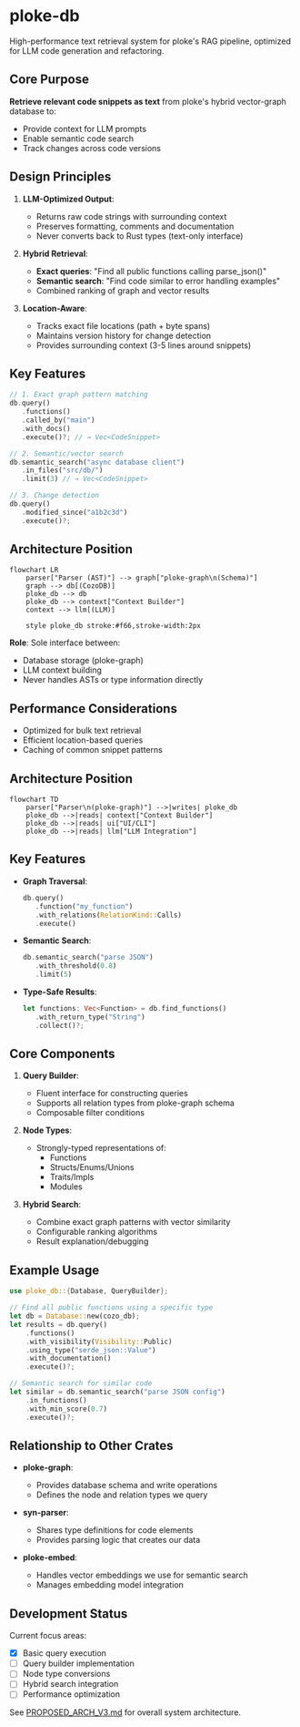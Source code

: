 # ploke-db

High-performance text retrieval system for ploke's RAG pipeline, optimized for LLM code generation and refactoring.

## Core Purpose

**Retrieve relevant code snippets as text** from ploke's hybrid vector-graph database to:
- Provide context for LLM prompts
- Enable semantic code search
- Track changes across code versions

## Design Principles

1. **LLM-Optimized Output**:
   - Returns raw code strings with surrounding context
   - Preserves formatting, comments and documentation
   - Never converts back to Rust types (text-only interface)

2. **Hybrid Retrieval**:
   - **Exact queries**: "Find all public functions calling parse_json()"
   - **Semantic search**: "Find code similar to error handling examples"
   - Combined ranking of graph and vector results

3. **Location-Aware**:
   - Tracks exact file locations (path + byte spans)
   - Maintains version history for change detection
   - Provides surrounding context (3-5 lines around snippets)

## Key Features

```rust
// 1. Exact graph pattern matching
db.query()
   .functions()
   .called_by("main")
   .with_docs()
   .execute()?; // → Vec<CodeSnippet>

// 2. Semantic/vector search  
db.semantic_search("async database client")
   .in_files("src/db/")
   .limit(3) // → Vec<CodeSnippet>

// 3. Change detection
db.query()
   .modified_since("a1b2c3d")
   .execute()?;
```

## Architecture Position

```mermaid
flowchart LR
    parser["Parser (AST)"] --> graph["ploke-graph\n(Schema)"]
    graph --> db[(CozoDB)]
    ploke_db --> db
    ploke_db --> context["Context Builder"]
    context --> llm[(LLM)]
    
    style ploke_db stroke:#f66,stroke-width:2px
```

**Role**: Sole interface between:
- Database storage (ploke-graph)
- LLM context building
- Never handles ASTs or type information directly

## Performance Considerations

- Optimized for bulk text retrieval
- Efficient location-based queries
- Caching of common snippet patterns

## Architecture Position

```mermaid
flowchart TD
    parser["Parser\n(ploke-graph)"] -->|writes| ploke_db
    ploke_db -->|reads| context["Context Builder"]
    ploke_db -->|reads| ui["UI/CLI"]
    ploke_db -->|reads| llm["LLM Integration"]
```

## Key Features

- **Graph Traversal**:
  ```rust
  db.query()
     .function("my_function")
     .with_relations(RelationKind::Calls)
     .execute()
  ```

- **Semantic Search**:
  ```rust
  db.semantic_search("parse JSON")
     .with_threshold(0.8)
     .limit(5)
  ```

- **Type-Safe Results**:
  ```rust
  let functions: Vec<Function> = db.find_functions()
     .with_return_type("String")
     .collect()?;
  ```

## Core Components

1. **Query Builder**:
   - Fluent interface for constructing queries
   - Supports all relation types from ploke-graph schema
   - Composable filter conditions

2. **Node Types**:
   - Strongly-typed representations of:
     - Functions
     - Structs/Enums/Unions
     - Traits/Impls
     - Modules

3. **Hybrid Search**:
   - Combine exact graph patterns with vector similarity
   - Configurable ranking algorithms
   - Result explanation/debugging

## Example Usage

```rust
use ploke_db::{Database, QueryBuilder};

// Find all public functions using a specific type
let db = Database::new(cozo_db);
let results = db.query()
    .functions()
    .with_visibility(Visibility::Public)
    .using_type("serde_json::Value")
    .with_documentation()
    .execute()?;

// Semantic search for similar code
let similar = db.semantic_search("parse JSON config")
    .in_functions()
    .with_min_score(0.7)
    .execute()?;
```

## Relationship to Other Crates

- **ploke-graph**:
  - Provides database schema and write operations
  - Defines the node and relation types we query

- **syn-parser**:
  - Shares type definitions for code elements
  - Provides parsing logic that creates our data

- **ploke-embed**:
  - Handles vector embeddings we use for semantic search
  - Manages embedding model integration

## Development Status

Current focus areas:
- [x] Basic query execution
- [ ] Query builder implementation
- [ ] Node type conversions
- [ ] Hybrid search integration
- [ ] Performance optimization

See [PROPOSED_ARCH_V3.md](../../PROPOSED_ARCH_V3.md) for overall system architecture.
